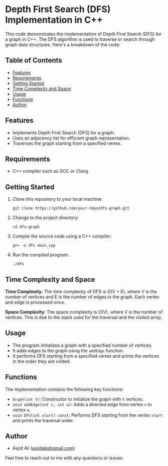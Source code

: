 # Depth First Search (DFS) Implementation in C++

This code demonstrates the implementation of Depth First Search (DFS) for a graph in C++. The DFS algorithm is used to traverse or search through graph data structures. Here's a breakdown of the code:

## Table of Contents

- [Features](#features)
- [Requirements](#requirements)
- [Getting Started](#getting-started)
- [Time Complexity and Space](#time-complexity-and-space)
- [Usage](#usage)
- [Functions](#functions)
- [Author](#author)

## Features

- Implements Depth First Search (DFS) for a graph.
- Uses an adjacency list for efficient graph representation.
- Traverses the graph starting from a specified vertex.

## Requirements

- C++ compiler such as GCC or Clang.

## Getting Started

1. Clone this repository to your local machine:
    ```shell
    git clone https://github.com/your-repo/dfs-graph.git
    ```

2. Change to the project directory:
    ```shell
    cd dfs-graph
    ```

3. Compile the source code using a C++ compiler:
    ```shell
    g++ -o dfs main.cpp
    ```

4. Run the compiled program:
    ```shell
    ./dfs
    ```

## Time Complexity and Space

**Time Complexity**: The time complexity of DFS is O(V + E), where V is the number of vertices and E is the number of edges in the graph. Each vertex and edge is processed once.

**Space Complexity**: The space complexity is O(V), where V is the number of vertices. This is due to the stack used for the traversal and the visited array.

## Usage

- The program initializes a graph with a specified number of vertices.
- It adds edges to the graph using the `addEdge` function.
- It performs DFS starting from a specified vertex and prints the vertices in the order they are visited.

## Functions

The implementation contains the following key functions:

- `Graph(int V)`: Constructor to initialize the graph with `V` vertices.
- `void addEdge(int v, int w)`: Adds a directed edge from vertex `v` to vertex `w`.
- `void DFS(int start) const`: Performs DFS starting from the vertex `start` and prints the traversal order.

## Author

- Asjid Ali (asjidale@gmail.com)

Feel free to reach out to me with any questions or issues.
